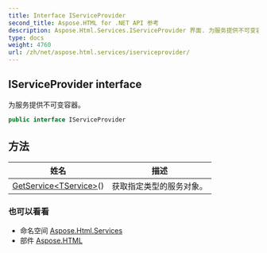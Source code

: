 ```yaml
---
title: Interface IServiceProvider
second_title: Aspose.HTML for .NET API 参考
description: Aspose.Html.Services.IServiceProvider 界面. 为服务提供不可变容器
type: docs
weight: 4760
url: /zh/net/aspose.html.services/iserviceprovider/
---
```

## IServiceProvider interface

为服务提供不可变容器。

```csharp
public interface IServiceProvider
```

## 方法

| 姓名 | 描述 |
| --- | --- |
| [GetService&lt;TService&gt;](../../aspose.html.services/iserviceprovider/getservice/)() | 获取指定类型的服务对象。 |

### 也可以看看

* 命名空间 [Aspose.Html.Services](../../aspose.html.services/)
* 部件 [Aspose.HTML](../../)


